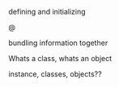 defining and initializing 

@ 


bundling information together 


Whats a class, whats an object  


instance, classes, objects?? 